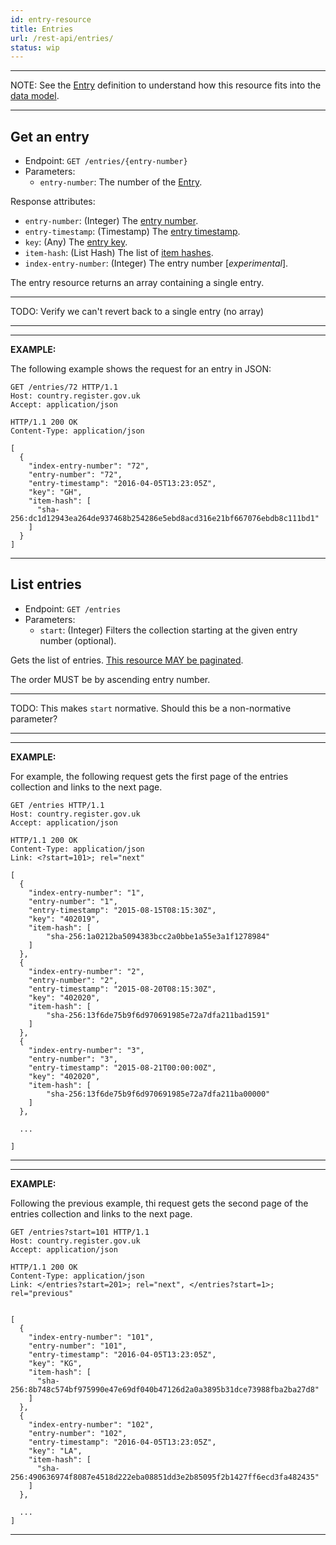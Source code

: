 ```yaml
---
id: entry-resource
title: Entries
url: /rest-api/entries/
status: wip
---
```


***
NOTE: See the [Entry](/glossary/entry/) definition to understand how this
resource fits into the [data model](/data-model/).
***

## Get an entry

* Endpoint: `GET /entries/{entry-number}`
* Parameters:
  * `entry-number`: The number of the [Entry](/glossary/entry/).

Response attributes:

* `entry-number`: (Integer) The [entry number](/glossary/entry#number).
* `entry-timestamp`: (Timestamp) The [entry timestamp](/glossary/entry#timestamp).
* `key`: (Any) The [entry key](/glossary/entry#key).
* `item-hash`: (List Hash) The list of [item hashes](/glossary/entry#item-references).
* `index-entry-number`: (Integer) The entry number [_experimental_].


The entry resource returns an array containing a single entry.

***
TODO: Verify we can't revert back to a single entry (no array)
***

***
**EXAMPLE:**

The following example shows the request for an entry in JSON:

```http
GET /entries/72 HTTP/1.1
Host: country.register.gov.uk
Accept: application/json
```

```http
HTTP/1.1 200 OK
Content-Type: application/json

[
  {
    "index-entry-number": "72",
    "entry-number": "72",
    "entry-timestamp": "2016-04-05T13:23:05Z",
    "key": "GH",
    "item-hash": [
      "sha-256:dc1d12943ea264de937468b254286e5ebd8acd316e21bf667076ebdb8c111bd1"
    ]
  }
]
```
***

## List entries

* Endpoint: `GET /entries`
* Parameters:
  * `start`: (Integer) Filters the collection starting at the given entry
    number (optional).

Gets the list of entries. [This resource MAY be paginated](/rest-api#collection-pagination).

The order MUST be by ascending entry number.

***
TODO: This makes `start` normative. Should this be a non-normative parameter?
***

***
**EXAMPLE:**

For example, the following request gets the first page of the entries
collection and links to the next page.

```http
GET /entries HTTP/1.1
Host: country.register.gov.uk
Accept: application/json
```

```http
HTTP/1.1 200 OK
Content-Type: application/json
Link: <?start=101>; rel="next"

[
  {
    "index-entry-number": "1",
    "entry-number": "1",
    "entry-timestamp": "2015-08-15T08:15:30Z",
    "key": "402019",
    "item-hash": [ 
        "sha-256:1a0212ba5094383bcc2a0bbe1a55e3a1f1278984"
    ]
  },
  {
    "index-entry-number": "2",
    "entry-number": "2",
    "entry-timestamp": "2015-08-20T08:15:30Z",
    "key": "402020",
    "item-hash": [
        "sha-256:13f6de75b9f6d970691985e72a7dfa211bad1591"
    ]
  },
  {
    "index-entry-number": "3",
    "entry-number": "3",
    "entry-timestamp": "2015-08-21T00:00:00Z",
    "key": "402020",
    "item-hash": [
        "sha-256:13f6de75b9f6d970691985e72a7dfa211ba00000"
    ]
  },

  ...

]
```
***

***
**EXAMPLE:**

Following the previous example, thi request gets the second page of the
entries collection and links to the next page.

```http
GET /entries?start=101 HTTP/1.1
Host: country.register.gov.uk
Accept: application/json
```

```http
HTTP/1.1 200 OK
Content-Type: application/json
Link: </entries?start=201>; rel="next", </entries?start=1>; rel="previous"


[
  {
    "index-entry-number": "101",
    "entry-number": "101",
    "entry-timestamp": "2016-04-05T13:23:05Z",
    "key": "KG",
    "item-hash": [
      "sha-256:8b748c574bf975990e47e69df040b47126d2a0a3895b31dce73988fba2ba27d8"
    ]
  },
  {
    "index-entry-number": "102",
    "entry-number": "102",
    "entry-timestamp": "2016-04-05T13:23:05Z",
    "key": "LA",
    "item-hash": [
      "sha-256:490636974f8087e4518d222eba08851dd3e2b85095f2b1427ff6ecd3fa482435"
    ]
  },

  ...
]
```
***
